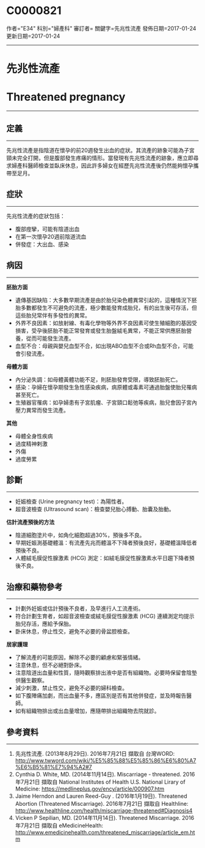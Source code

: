 # C0000821
作者="E34"
科別="婦產科"
審訂者=
關鍵字=先兆性流產
發佈日期=2017-01-24
更新日期=2017-01-24

----------
# 先兆性流產
# Threatened pregnancy
----------
## 定義
----------

先兆性流產是指陰道在懷孕的前20週發生出血的症狀。其流產的跡象可能為子宮頸未完全打開，但是腹部發生疼痛的情形。當發現有先兆性流產的跡象，應立即尋求婦產科醫師檢查並臥床休息，因此許多婦女在經歷先兆性流產後仍然能夠懷孕攜帶至足月。

## 症狀
----------

先兆性流產的症狀包括：

- 腹部痙攣，可能有陰道出血
- 在第一次懷孕20週前陰道流血
- 併發症：大出血、感染
## 病因
----------

******胚胎********方面**

- 遺傳基因缺陷：大多數早期流產是由於胎兒染色體異常引起的，這種情況下胚胎多數都發生不可避免的流產，極少數能發育成胎兒，有的出生後可存活，但這些胎兒常伴有多發性的異常。
- 外界不良因素：如放射線、有毒化學物等外界不良因素可使生殖細胞的基因受損害，受孕後胚胎不能正常發育或發生胎盤絨毛異常，不能正常供應胚胎營養，從而可能發生流產。
- 血型不合：母親與嬰兒血型不合，如出現ABO血型不合或Rh血型不合，可能會引發流產。

**母體方面**

- 內分泌失調：如母體黃體功能不足，則胚胎發育受限，導致胚胎死亡。
- 感染：孕婦在懷孕期發生急性感染疾病，病原體或毒素可通過胎盤使胎兒罹病甚至死亡。
- 生殖器官罹病：如孕婦患有子宮肌瘤、子宮頸口鬆弛等疾病，胎兒會因子宮內壓力異常而發生流產。

**其他**

- 母體全身性疾病
- 過度精神剌激
- 外傷
- 過度勞累 
## 診斷
----------
- 妊娠檢查 (Urine pregnancy test)：為陽性者。
- 超音波檢查 (Ultrasound scan)：檢查嬰兒胎心搏動、胎囊及胎動。

**估計流產預後的方法**

- 陰道細胞塗片中，如角化細胞超過30%，預後多不良。
- 早期妊娠測基礎體溫：有流產先兆而體溫不下降者預後良好，基礎體溫降低者預後不良。
- 人體絨毛膜促性腺激素 (HCG) 測定：如絨毛膜促性腺激素水平日趨下降者預後不良。


## 治療和藥物參考
----------
- 計劃外妊娠或估計預後不良者，及早進行人工流產術。
- 符合計劃生育者，如超音波檢查或絨毛膜促性腺激素 (HCG) 連續測定均提示胎兒存活，應給予保胎。
- 卧床休息，停止性交，避免不必要的骨盆腔檢查。

**居家護理**

- 了解流產的可能原因，解除不必要的顧慮和緊張情緒。
- 注意休息，但不必絕對卧床。
- 注意陰道出血量和性質，隨時觀察排出液中是否有組織物。必要時保留會陰墊供醫生觀察。
- 減少刺激，禁止性交，避免不必要的婦科檢查。
- 如下腹陣痛加劇，而出血量不多，應區別是否有其他併發症，並及時報告醫師。
- 如有組織物排出或出血量增加，應隨帶排出組織物去院就診。
## 參考資料
----------
1. 先兆性流產. (2013年8月29日). 2016年7月21日 擷取自 台灣WORD:
   http://www.twword.com/wiki/%E5%85%88%E5%85%86%E6%80%A7%E6%B5%81%E7%94%A2#7
2. Cynthia D. White, MD. (2014年11月14日). Miscarriage - threatened. 2016年7月21日 擷取自 National Institutes of Health U.S. National Lirary of Medicine: 
  https://medlineplus.gov/ency/article/000907.htm
3. Jaime Herndon and Lauren Reed-Guy . (2016年1月19日). Threatened Abortion (Threatened Miscarriage). 2016年7月21日 擷取自 Healthline: 
  http://www.healthline.com/health/miscarriage-threatened#Diagnosis4
4. Vicken P Sepilian, MD. (2014年11月14日). Threatened Miscarriage. 2016年7月21日 擷取自 eMedicineHealth: 
  http://www.emedicinehealth.com/threatened_miscarriage/article_em.htm

